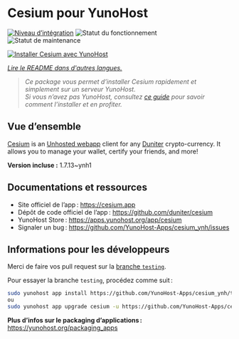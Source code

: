 <!--
Nota bene : ce README est automatiquement généré par <https://github.com/YunoHost/apps/tree/master/tools/readme_generator>
Il NE doit PAS être modifié à la main.
-->

# Cesium pour YunoHost

[![Niveau d’intégration](https://dash.yunohost.org/integration/cesium.svg)](https://dash.yunohost.org/appci/app/cesium) ![Statut du fonctionnement](https://ci-apps.yunohost.org/ci/badges/cesium.status.svg) ![Statut de maintenance](https://ci-apps.yunohost.org/ci/badges/cesium.maintain.svg)

[![Installer Cesium avec YunoHost](https://install-app.yunohost.org/install-with-yunohost.svg)](https://install-app.yunohost.org/?app=cesium)

*[Lire le README dans d'autres langues.](./ALL_README.md)*

> *Ce package vous permet d’installer Cesium rapidement et simplement sur un serveur YunoHost.*  
> *Si vous n’avez pas YunoHost, consultez [ce guide](https://yunohost.org/install) pour savoir comment l’installer et en profiter.*

## Vue d’ensemble

[Cesium](https://cesium.app) is an [Unhosted webapp](https://unhosted.org) client for any [Duniter](https://duniter.org) crypto-currency.
It allows you to manage your wallet, certify your friends, and more!


**Version incluse :** 1.7.13~ynh1
## Documentations et ressources

- Site officiel de l’app : <https://cesium.app>
- Dépôt de code officiel de l’app : <https://github.com/duniter/cesium>
- YunoHost Store : <https://apps.yunohost.org/app/cesium>
- Signaler un bug : <https://github.com/YunoHost-Apps/cesium_ynh/issues>

## Informations pour les développeurs

Merci de faire vos pull request sur la [branche `testing`](https://github.com/YunoHost-Apps/cesium_ynh/tree/testing).

Pour essayer la branche `testing`, procédez comme suit :

```bash
sudo yunohost app install https://github.com/YunoHost-Apps/cesium_ynh/tree/testing --debug
ou
sudo yunohost app upgrade cesium -u https://github.com/YunoHost-Apps/cesium_ynh/tree/testing --debug
```

**Plus d’infos sur le packaging d’applications :** <https://yunohost.org/packaging_apps>
